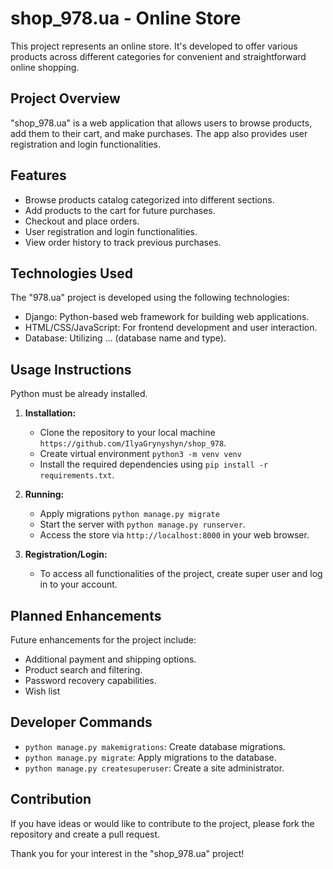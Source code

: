 # shop_978.ua - Online Store

This project represents an online store. It's developed to offer various products across different categories for
convenient and straightforward online shopping.

## Project Overview

"shop_978.ua" is a web application that allows users to browse products, add them to their cart, and make purchases. The
app also provides user registration and login functionalities.

## Features

- Browse products catalog categorized into different sections.
- Add products to the cart for future purchases.
- Checkout and place orders.
- User registration and login functionalities.
- View order history to track previous purchases.

## Technologies Used

The "978.ua" project is developed using the following technologies:

- Django: Python-based web framework for building web applications.
- HTML/CSS/JavaScript: For frontend development and user interaction.
- Database: Utilizing ... (database name and type).

## Usage Instructions

Python must be already installed.

1. **Installation:**
    - Clone the repository to your local machine `https://github.com/IlyaGrynyshyn/shop_978`.
    - Create virtual environment `python3 -m venv venv`
    - Install the required dependencies using `pip install -r requirements.txt`.

2. **Running:**
    - Apply migrations `python manage.py migrate`
    - Start the server with `python manage.py runserver`.
    - Access the store via `http://localhost:8000` in your web browser.

3. **Registration/Login:**
    - To access all functionalities of the project, create super user and log in to your account.

## Planned Enhancements

Future enhancements for the project include:

- Additional payment and shipping options.
- Product search and filtering.
- Password recovery capabilities.
- Wish list

## Developer Commands

- `python manage.py makemigrations`: Create database migrations.
- `python manage.py migrate`: Apply migrations to the database.
- `python manage.py createsuperuser`: Create a site administrator.

## Contribution

If you have ideas or would like to contribute to the project, please fork the repository and create a pull request.

Thank you for your interest in the "shop_978.ua" project!
